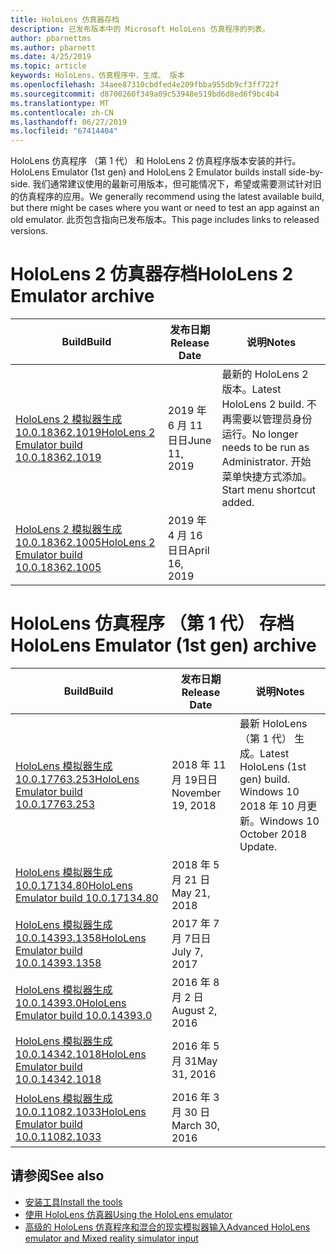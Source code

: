 ```yaml
---
title: HoloLens 仿真器存档
description: 已发布版本中的 Microsoft HoloLens 仿真程序的列表。
author: pbarnettms
ms.author: pbarnett
ms.date: 4/25/2019
ms.topic: article
keywords: HoloLens，仿真程序中，生成、 版本
ms.openlocfilehash: 34aee87310cbdfed4e209fbba955db9cf3ff722f
ms.sourcegitcommit: d8700260f349a09c53948e519bd6d8ed6f9bc4b4
ms.translationtype: MT
ms.contentlocale: zh-CN
ms.lasthandoff: 06/27/2019
ms.locfileid: "67414404"
---
```

<span data-ttu-id="861dc-104">HoloLens 仿真程序 （第 1 代） 和 HoloLens 2 仿真程序版本安装的并行。</span><span class="sxs-lookup"><span data-stu-id="861dc-104">HoloLens Emulator (1st gen) and HoloLens 2 Emulator builds install side-by-side.</span></span> <span data-ttu-id="861dc-105">我们通常建议使用的最新可用版本，但可能情况下，希望或需要测试针对旧的仿真程序的应用。</span><span class="sxs-lookup"><span data-stu-id="861dc-105">We generally recommend using the latest available build, but there might be cases where you want or need to test an app against an old emulator.</span></span> <span data-ttu-id="861dc-106">此页包含指向已发布版本。</span><span class="sxs-lookup"><span data-stu-id="861dc-106">This page includes links to released versions.</span></span>


# <a name="hololens-2-emulator-archive"></a><span data-ttu-id="861dc-107">HoloLens 2 仿真器存档</span><span class="sxs-lookup"><span data-stu-id="861dc-107">HoloLens 2 Emulator archive</span></span>


|  <span data-ttu-id="861dc-108">Build</span><span class="sxs-lookup"><span data-stu-id="861dc-108">Build</span></span> |  <span data-ttu-id="861dc-109">发布日期</span><span class="sxs-lookup"><span data-stu-id="861dc-109">Release Date</span></span> |  <span data-ttu-id="861dc-110">说明</span><span class="sxs-lookup"><span data-stu-id="861dc-110">Notes</span></span> | 
|----------|----------|----------|
|  [<span data-ttu-id="861dc-111">HoloLens 2 模拟器生成 10.0.18362.1019</span><span class="sxs-lookup"><span data-stu-id="861dc-111">HoloLens 2 Emulator build 10.0.18362.1019</span></span>](https://go.microsoft.com/fwlink/?linkid=2095316) | <span data-ttu-id="861dc-112">2019 年 6 月 11日日</span><span class="sxs-lookup"><span data-stu-id="861dc-112">June 11, 2019</span></span> | <span data-ttu-id="861dc-113">最新的 HoloLens 2 版本。</span><span class="sxs-lookup"><span data-stu-id="861dc-113">Latest HoloLens 2 build.</span></span>  <span data-ttu-id="861dc-114">不再需要以管理员身份运行。</span><span class="sxs-lookup"><span data-stu-id="861dc-114">No longer needs to be run as Administrator.</span></span>  <span data-ttu-id="861dc-115">开始菜单快捷方式添加。</span><span class="sxs-lookup"><span data-stu-id="861dc-115">Start menu shortcut added.</span></span> |
|  [<span data-ttu-id="861dc-116">HoloLens 2 模拟器生成 10.0.18362.1005</span><span class="sxs-lookup"><span data-stu-id="861dc-116">HoloLens 2 Emulator build 10.0.18362.1005</span></span>](https://go.microsoft.com/fwlink/?linkid=2087187) | <span data-ttu-id="861dc-117">2019 年 4 月 16日日</span><span class="sxs-lookup"><span data-stu-id="861dc-117">April 16, 2019</span></span> |  |


# <a name="hololens-emulator-1st-gen-archive"></a><span data-ttu-id="861dc-118">HoloLens 仿真程序 （第 1 代） 存档</span><span class="sxs-lookup"><span data-stu-id="861dc-118">HoloLens Emulator (1st gen) archive</span></span>


|  <span data-ttu-id="861dc-119">Build</span><span class="sxs-lookup"><span data-stu-id="861dc-119">Build</span></span> |  <span data-ttu-id="861dc-120">发布日期</span><span class="sxs-lookup"><span data-stu-id="861dc-120">Release Date</span></span> |  <span data-ttu-id="861dc-121">说明</span><span class="sxs-lookup"><span data-stu-id="861dc-121">Notes</span></span> | 
|----------|----------|----------|
|  [<span data-ttu-id="861dc-122">HoloLens 模拟器生成 10.0.17763.253</span><span class="sxs-lookup"><span data-stu-id="861dc-122">HoloLens Emulator build 10.0.17763.253</span></span>](https://go.microsoft.com/fwlink/?linkid=2065980) | <span data-ttu-id="861dc-123">2018 年 11 月 19日日</span><span class="sxs-lookup"><span data-stu-id="861dc-123">November 19, 2018</span></span> | <span data-ttu-id="861dc-124">最新 HoloLens （第 1 代） 生成。</span><span class="sxs-lookup"><span data-stu-id="861dc-124">Latest HoloLens (1st gen) build.</span></span> <span data-ttu-id="861dc-125">Windows 10 2018 年 10 月更新。</span><span class="sxs-lookup"><span data-stu-id="861dc-125">Windows 10 October 2018 Update.</span></span> |
|  [<span data-ttu-id="861dc-126">HoloLens 模拟器生成 10.0.17134.80</span><span class="sxs-lookup"><span data-stu-id="861dc-126">HoloLens Emulator build 10.0.17134.80</span></span>](https://go.microsoft.com/fwlink/?linkid=874531) | <span data-ttu-id="861dc-127">2018 年 5 月 21 日</span><span class="sxs-lookup"><span data-stu-id="861dc-127">May 21, 2018</span></span> | 
|  [<span data-ttu-id="861dc-128">HoloLens 模拟器生成 10.0.14393.1358</span><span class="sxs-lookup"><span data-stu-id="861dc-128">HoloLens Emulator build 10.0.14393.1358</span></span>](https://go.microsoft.com/fwlink/?linkid=852626) |  <span data-ttu-id="861dc-129">2017 年 7 月 7日日</span><span class="sxs-lookup"><span data-stu-id="861dc-129">July 7, 2017</span></span> |
|  [<span data-ttu-id="861dc-130">HoloLens 模拟器生成 10.0.14393.0</span><span class="sxs-lookup"><span data-stu-id="861dc-130">HoloLens Emulator build 10.0.14393.0</span></span>](http://go.microsoft.com/fwlink/?LinkID=823018) |  <span data-ttu-id="861dc-131">2016 年 8 月 2 日</span><span class="sxs-lookup"><span data-stu-id="861dc-131">August 2, 2016</span></span> |
|  [<span data-ttu-id="861dc-132">HoloLens 模拟器生成 10.0.14342.1018</span><span class="sxs-lookup"><span data-stu-id="861dc-132">HoloLens Emulator build 10.0.14342.1018</span></span>](http://go.microsoft.com/fwlink/?LinkID=823018) |  <span data-ttu-id="861dc-133">2016 年 5 月 31</span><span class="sxs-lookup"><span data-stu-id="861dc-133">May 31, 2016</span></span> |
|  [<span data-ttu-id="861dc-134">HoloLens 模拟器生成 10.0.11082.1033</span><span class="sxs-lookup"><span data-stu-id="861dc-134">HoloLens Emulator build 10.0.11082.1033</span></span>](http://go.microsoft.com/fwlink/?LinkID=724053) |  <span data-ttu-id="861dc-135">2016 年 3 月 30 日</span><span class="sxs-lookup"><span data-stu-id="861dc-135">March 30, 2016</span></span> |

## <a name="see-also"></a><span data-ttu-id="861dc-136">请参阅</span><span class="sxs-lookup"><span data-stu-id="861dc-136">See also</span></span>
* [<span data-ttu-id="861dc-137">安装工具</span><span class="sxs-lookup"><span data-stu-id="861dc-137">Install the tools</span></span>](install-the-tools.md)
* [<span data-ttu-id="861dc-138">使用 HoloLens 仿真器</span><span class="sxs-lookup"><span data-stu-id="861dc-138">Using the HoloLens emulator</span></span>](using-the-hololens-emulator.md)
* [<span data-ttu-id="861dc-139">高级的 HoloLens 仿真程序和混合的现实模拟器输入</span><span class="sxs-lookup"><span data-stu-id="861dc-139">Advanced HoloLens emulator and Mixed reality simulator input</span></span>](advanced-hololens-emulator-and-mixed-reality-simulator-input.md)
